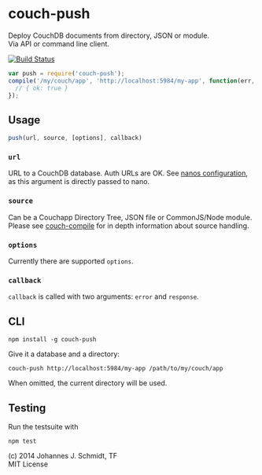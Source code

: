 # couch-push
Deploy CouchDB documents from directory, JSON or module.  
Via API or command line client.

[![Build Status](https://travis-ci.org/jo/couch-push.svg?branch=master)](http://travis-ci.org/jo/couch-push)

```js
var push = require('couch-push');
compile('/my/couch/app', 'http://localhost:5984/my-app', function(err, resp) {
  // { ok: true }
});
```

## Usage
```js
push(url, source, [options], callback)
```

### `url`
URL to a CouchDB database. Auth URLs are OK. See
[nanos configuration](https://github.com/dscape/nano#configuration), as this argument is
directly passed to nano.

### `source`
Can be a  Couchapp Directory Tree, JSON file or CommonJS/Node module.
Please see [couch-compile](https://github.com/jo/couch-compile) for in depth
information about source handling.

### `options`
Currently there are supported `options`.

### `callback`
`callback` is called with two arguments: `error` and `response`.

## CLI
```shell
npm install -g couch-push
```

Give it a database and a directory:
```shell
couch-push http://localhost:5984/my-app /path/to/my/couch/app
```

When omitted, the current directory will be used.

## Testing
Run the testsuite with
```shell
npm test
```

(c) 2014 Johannes J. Schmidt, TF  
MIT License
